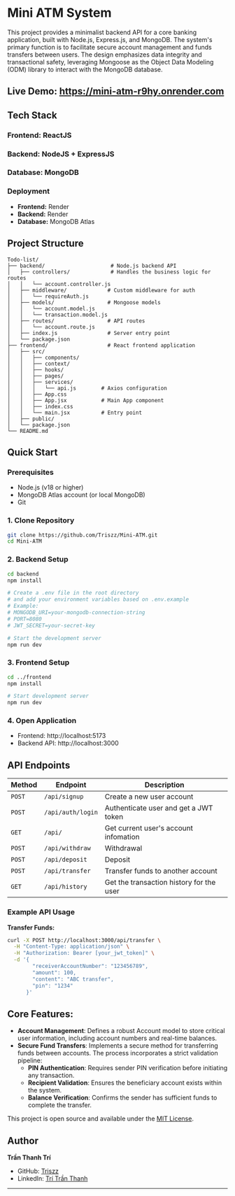 # Mini ATM System
This project provides a minimalist backend API for a core banking application, built with Node.js, Express.js, and MongoDB. The system's primary function is to facilitate secure account management and funds transfers between users. The design emphasizes data integrity and transactional safety, leveraging Mongoose as the Object Data Modeling (ODM) library to interact with the MongoDB database.

## Live Demo: https://mini-atm-r9hy.onrender.com

## Tech Stack
### Frontend: ReactJS
### Backend: NodeJS + ExpressJS
### Database: MongoDB

### Deployment
- **Frontend:** Render
- **Backend:** Render
- **Database:** MongoDB Atlas

## Project Structure

```
Todo-list/
├── backend/                     # Node.js backend API
│   ├── controllers/             # Handles the business logic for routes
│   │   └── account.controller.js
│   ├── middleware/             # Custom middleware for auth
│   │   └── requireAuth.js
│   ├── models/                 # Mongoose models
│   │   └── account.model.js
│   │   └── transaction.model.js
│   ├── routes/                 # API routes
│   │   └── account.route.js
│   ├── index.js                # Server entry point
│   └── package.json
├── frontend/                   # React frontend application
│   ├── src/   
│   │   ├── components/  
│   │   ├── context/
│   │   ├── hooks/
│   │   ├── pages/                
│   │   ├── services/
│   │   │   └── api.js        # Axios configuration
│   │   ├── App.css          
│   │   ├── App.jsx           # Main App component
│   │   ├── index.css         
│   │   └── main.jsx          # Entry point
│   ├── public/   
│   └── package.json
└── README.md
```
## Quick Start

### Prerequisites
- Node.js (v18 or higher)
- MongoDB Atlas account (or local MongoDB)
- Git

### 1. Clone Repository
```bash
git clone https://github.com/Triszz/Mini-ATM.git
cd Mini-ATM
```

### 2. Backend Setup
```bash
cd backend
npm install

# Create a .env file in the root directory
# and add your environment variables based on .env.example
# Example:
# MONGODB_URI=your-mongodb-connection-string
# PORT=8080
# JWT_SECRET=your-secret-key

# Start the development server
npm run dev
```

### 3. Frontend Setup
```bash
cd ../frontend
npm install

# Start development server
npm run dev
```

### 4. Open Application
- Frontend: http://localhost:5173
- Backend API: http://localhost:3000

## API Endpoints

| Method | Endpoint | Description |
|--------|----------|-------------|
| `POST` | `/api/signup` | Create a new user account |
| `POST` | `/api/auth/login` | 	Authenticate user and get a JWT token |
| `GET` | `/api/` | Get current user's account infomation |
| `POST` | `/api/withdraw` | Withdrawal |
| `POST` | `/api/deposit` | Deposit |
| `POST` | `/api/transfer` | Transfer funds to another account |
| `GET` | `/api/history` | Get the transaction history for the user |

### Example API Usage

**Transfer Funds:**
```bash
curl -X POST http://localhost:3000/api/transfer \
  -H "Content-Type: application/json" \
  -H "Authorization: Bearer [your_jwt_token]" \
  -d '{
        "receiverAccountNumber": "123456789",
        "amount": 100,
        "content": "ABC transfer",
        "pin": "1234"
      }'

```
## Core Features:
- **Account Management**: Defines a robust Account model to store critical user information, including account numbers and real-time balances.
- **Secure Fund Transfers**: Implements a secure method for transferring funds between accounts. The process incorporates a strict validation pipeline:
  + **PIN Authentication**: Requires sender PIN verification before initiating any transaction.
  + **Recipient Validation**: Ensures the beneficiary account exists within the system.
  + **Balance Verification**: Confirms the sender has sufficient funds to complete the transfer.

This project is open source and available under the [MIT License](LICENSE).

## Author

**Trần Thanh Trí**
- GitHub: [Triszz](https://github.com/Triszz)
- LinkedIn: [Trí Trần Thanh](https://linkedin.com/in/trí-trần-thanh-199526363)

***
